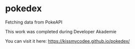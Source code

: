 # pokedex
Fetching data from PokeAPI

This work was completed during Developer Akademie

You can visit it here: https://kissmycodee.github.io/pokedex/

